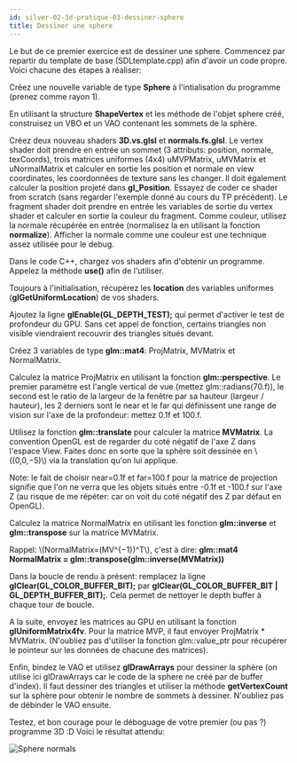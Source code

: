 ```yaml
---
id: silver-02-3d-pratique-03-dessiner-sphere
title: Dessiner une sphere
---
```


Le but de ce premier exercice est de dessiner une sphere. Commencez par repartir du template de base (SDLtemplate.cpp) afin d'avoir un code propre. Voici chacune des étapes à réaliser:

<span class="badge todo"></span> Créez une nouvelle variable de type **Sphere** à l'intialisation du programme (prenez comme rayon 1).

<span class="badge todo"></span> En utilisant la structure **ShapeVertex** et les méthode de l'objet sphere créé, construisez un VBO et un VAO contenant les sommets de la sphère.

<span class="badge todo"></span> Créez deux nouveau shaders **3D.vs.glsl** et **normals.fs.glsl**. Le vertex shader doit prendre en entrée un sommet (3 attributs: position, normale, texCoords), trois matrices uniformes (4x4) uMVPMatrix, uMVMatrix et uNormalMatrix et calculer en sortie les position et normale en view coordinates, les coordonnées de texture sans les changer. Il doit également calculer la position projeté dans **gl_Position**. Essayez de coder ce shader from scratch (sans regarder l'exemple donné au cours du TP précédent). Le fragment shader doit prendre en entrée les variables de sortie du vertex shader et calculer en sortie la couleur du fragment. Comme couleur, utilisez la normale récupérée en entrée (normalisez la en utilisant la fonction **normalize**). Afficher la normale comme une couleur est une technique assez utilisée pour le debug.

<span class="badge todo"></span> Dans le code C++, chargez vos shaders afin d'obtenir un programme. Appelez la méthode **use()** afin de l'utiliser.

<span class="badge todo"></span> Toujours à l'initialisation, récupérez les **location** des variables uniformes (**glGetUniformLocation**) de vos shaders.

<span class="badge todo"></span> Ajoutez la ligne **glEnable(GL_DEPTH_TEST);** qui permet d'activer le test de profondeur du GPU. Sans cet appel de fonction, certains triangles non visible viendraient recouvrir des triangles situés devant.

<span class="badge todo"></span> Créez 3 variables de type **glm::mat4**: ProjMatrix, MVMatrix et NormalMatrix.

<span class="badge todo"></span> Calculez la matrice ProjMatrix en utilisant la fonction **glm::perspective**. Le premier paramètre est l'angle vertical de vue (mettez glm::radians(70.f)), le second est le ratio de la largeur de la fenêtre par sa hauteur (largeur / hauteur), les 2 derniers sont le near et le far qui définissent une range de vision sur l'axe de la profondeur: mettez 0.1f et 100.f.

<span class="badge todo"></span> Utilisez la fonction **glm::translate** pour calculer la matrice **MVMatrix**. La convention OpenGL est de regarder du coté négatif de l'axe Z dans l'espace View. Faites donc en sorte que la sphère soit dessinée en \\((0,0,−5)\\) via la translation qu'on lui applique.

Note: le fait de choisir near=0.1f et far=100.f pour la matrice de projection signifie que l'on ne verra que les objets situés entre -0.1f et -100.f sur l'axe Z (au risque de me répéter: car on voit du coté négatif des Z par défaut en OpenGL).

<span class="badge todo"></span> Calculez la matrice NormalMatrix en utilisant les fonction **glm::inverse** et **glm::transpose** sur la matrice MVMatrix.

Rappel: \\(NormalMatrix=(MV^{−1})^T\\), c'est à dire: **glm::mat4 NormalMatrix = glm::transpose(glm::inverse(MVMatrix))**

<span class="badge todo"></span> Dans la boucle de rendu à présent: remplacez la ligne **glClear(GL_COLOR_BUFFER_BIT);** par **glClear(GL_COLOR_BUFFER_BIT | GL_DEPTH_BUFFER_BIT);**. Cela permet de nettoyer le depth buffer à chaque tour de boucle.

<span class="badge todo"></span> A la suite, envoyez les matrices au GPU en utilisant la fonction **glUniformMatrix4fv**. Pour la matrice MVP, il faut envoyer ProjMatrix * MVMatrix. (N'oubliez pas d'utiliser la fonction glm::value_ptr pour récupérer le pointeur sur les données de chacune des matrices).

<span class="badge todo"></span> Enfin, bindez le VAO et utilisez **glDrawArrays** pour dessiner la sphère (on utilise ici glDrawArrays car le code de la sphere ne créé par de buffer d'index). Il faut dessiner des triangles et utiliser la méthode **getVertexCount** sur la sphère pour obtenir le nombre de sommets à dessiner. N'oubliez pas de débinder le VAO ensuite.

<span class="badge todo"></span> Testez, et bon courage pour le déboguage de votre premier (ou pas ?) programme 3D :D Voici le résultat attendu:

![Sphere normals](/openglnoel/img/sphere_normals.png)